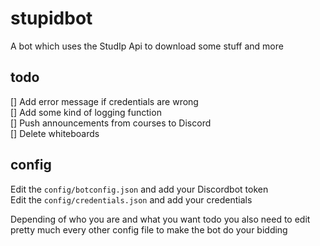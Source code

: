 # stupidbot
A bot which uses the StudIp Api to download some stuff and more


## todo 
[] Add error message if credentials are wrong  
[] Add some kind of logging function  
[] Push announcements from courses to Discord  
[] Delete whiteboards  

## config
Edit the <code>config/botconfig.json</code> and add your Discordbot token  
Edit the <code>config/credentials.json</code> and add your credentials  

Depending of who you are and what you want todo you also need to edit pretty much every other config file to make the bot do your bidding
